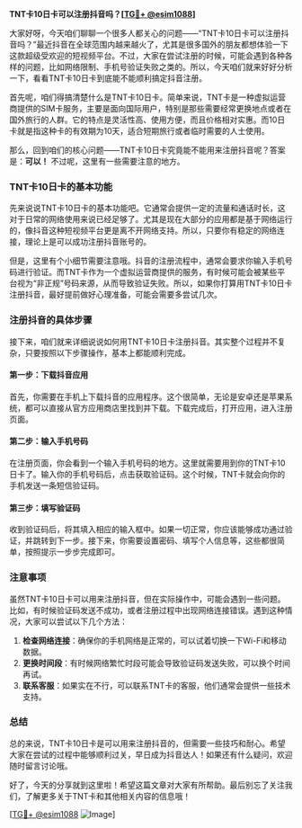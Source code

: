 **TNT卡10日卡可以注册抖音吗？[[TG💪+ @esim1088](https://t.me/s/esim1088)]**

大家好呀，今天咱们聊聊一个很多人都关心的问题——“TNT卡10日卡可以注册抖音吗？”最近抖音在全球范围内越来越火了，尤其是很多国外的朋友都想体验一下这款超级受欢迎的短视频平台。不过，大家在尝试注册的时候，可能会遇到各种各样的问题，比如网络限制、手机号验证失败之类的。所以，今天咱们就来好好分析一下，看看TNT卡10日卡到底能不能顺利搞定抖音注册。

首先呢，咱们得搞清楚什么是TNT卡10日卡。简单来说，TNT卡是一种虚拟运营商提供的SIM卡服务，主要是面向国际用户，特别是那些需要经常更换地点或者在国外旅行的人群。它的特点是灵活性高、使用方便，而且价格相对实惠。而10日卡就是指这种卡的有效期为10天，适合短期旅行或者临时需要的人士使用。

那么，回到咱们的核心问题——TNT卡10日卡究竟能不能用来注册抖音呢？答案是：**可以！** 不过呢，这里有一些需要注意的地方。

### TNT卡10日卡的基本功能

先来说说TNT卡10日卡的基本功能吧。它通常会提供一定的流量和通话时长，这对于日常的网络使用来说已经足够了。尤其是现在大部分的应用都是基于网络运行的，像抖音这种短视频平台更是离不开网络支持。所以，只要你有稳定的网络连接，理论上是可以成功注册抖音账号的。

但是，这里有个小细节需要注意哦。抖音的注册流程中，通常会要求你输入手机号码进行验证。而TNT卡作为一个虚拟运营商提供的服务，有时候可能会被某些平台视为“非正规”号码来源，从而导致验证失败。所以，如果你打算用TNT卡10日卡注册抖音，最好提前做好心理准备，可能会需要多尝试几次。

### 注册抖音的具体步骤

接下来，咱们就来详细说说如何用TNT卡10日卡注册抖音。其实整个过程并不复杂，只要按照以下步骤操作，基本上都能顺利完成。

#### 第一步：下载抖音应用

首先，你需要在手机上下载抖音的应用程序。这个很简单，无论是安卓还是苹果系统，都可以直接从官方应用商店里找到并下载。下载完成后，打开应用，进入注册页面。

#### 第二步：输入手机号码

在注册页面，你会看到一个输入手机号码的地方。这里就需要用到你的TNT卡10日卡了。输入你的手机号码后，点击获取验证码。这个时候，TNT卡就会向你的手机发送一条短信验证码。

#### 第三步：填写验证码

收到验证码后，将其填入相应的输入框中。如果一切正常，你应该能够成功通过验证，并跳转到下一步。接下来，你需要设置密码、填写个人信息等，这些都很简单，按照提示一步步完成即可。

### 注意事项

虽然TNT卡10日卡可以用来注册抖音，但在实际操作中，可能会遇到一些问题。比如，有时候验证码发送不成功，或者注册过程中出现网络连接错误。遇到这种情况，大家可以尝试以下几个方法：

1. **检查网络连接**：确保你的手机网络是正常的，可以试着切换一下Wi-Fi和移动数据。
2. **更换时间段**：有时候网络繁忙时段可能会导致验证码发送失败，可以换个时间再试。
3. **联系客服**：如果实在不行，可以联系TNT卡的客服，他们通常会提供一些技术支持。

### 总结

总的来说，TNT卡10日卡是可以用来注册抖音的，但需要一些技巧和耐心。希望大家在尝试的过程中能够顺利过关，早日成为抖音达人！如果还有什么疑问，欢迎随时留言讨论哦。

好了，今天的分享就到这里啦！希望这篇文章对大家有所帮助。最后别忘了关注我们，了解更多关于TNT卡和其他相关内容的信息哦！

[[TG💪+ @esim1088](https://t.me/s/esim1088) ![Image](https://i.postimg.cc/4NQfJmqS/Snipaste-2025-05-13-00-14-12.png)]
